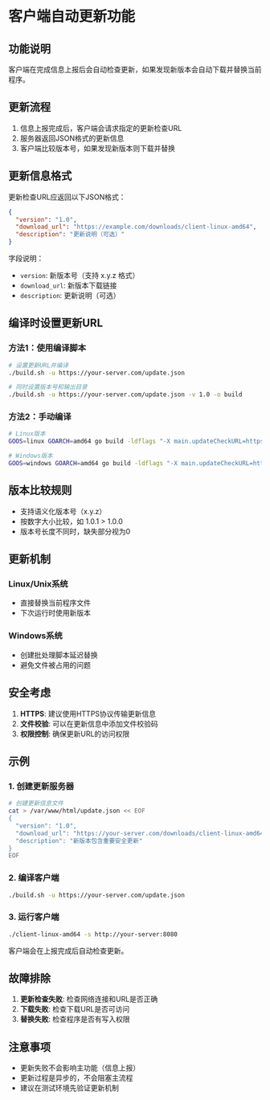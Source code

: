 # 客户端自动更新功能

## 功能说明

客户端在完成信息上报后会自动检查更新，如果发现新版本会自动下载并替换当前程序。

## 更新流程

1. 信息上报完成后，客户端会请求指定的更新检查URL
2. 服务器返回JSON格式的更新信息
3. 客户端比较版本号，如果发现新版本则下载并替换

## 更新信息格式

更新检查URL应返回以下JSON格式：

```json
{
  "version": "1.0",
  "download_url": "https://example.com/downloads/client-linux-amd64",
  "description": "更新说明（可选）"
}
```

字段说明：
- `version`: 新版本号（支持 x.y.z 格式）
- `download_url`: 新版本下载链接
- `description`: 更新说明（可选）

## 编译时设置更新URL

### 方法1：使用编译脚本

```bash
# 设置更新URL并编译
./build.sh -u https://your-server.com/update.json

# 同时设置版本号和输出目录
./build.sh -u https://your-server.com/update.json -v 1.0 -o build
```

### 方法2：手动编译

```bash
# Linux版本
GOOS=linux GOARCH=amd64 go build -ldflags "-X main.updateCheckURL=https://your-server.com/update.json" -o client-linux-amd64 .

# Windows版本
GOOS=windows GOARCH=amd64 go build -ldflags "-X main.updateCheckURL=https://your-server.com/update.json" -o client-windows-amd64.exe .
```

## 版本比较规则

- 支持语义化版本号（x.y.z）
- 按数字大小比较，如 1.0.1 > 1.0.0
- 版本号长度不同时，缺失部分视为0

## 更新机制

### Linux/Unix系统
- 直接替换当前程序文件
- 下次运行时使用新版本

### Windows系统
- 创建批处理脚本延迟替换
- 避免文件被占用的问题

## 安全考虑

1. **HTTPS**: 建议使用HTTPS协议传输更新信息
2. **文件校验**: 可以在更新信息中添加文件校验码
3. **权限控制**: 确保更新URL的访问权限

## 示例

### 1. 创建更新服务器

```bash
# 创建更新信息文件
cat > /var/www/html/update.json << EOF
{
  "version": "1.0",
  "download_url": "https://your-server.com/downloads/client-linux-amd64",
  "description": "新版本包含重要安全更新"
}
EOF
```

### 2. 编译客户端

```bash
./build.sh -u https://your-server.com/update.json
```

### 3. 运行客户端

```bash
./client-linux-amd64 -s http://your-server:8080
```

客户端会在上报完成后自动检查更新。

## 故障排除

1. **更新检查失败**: 检查网络连接和URL是否正确
2. **下载失败**: 检查下载URL是否可访问
3. **替换失败**: 检查程序是否有写入权限

## 注意事项

- 更新失败不会影响主功能（信息上报）
- 更新过程是异步的，不会阻塞主流程
- 建议在测试环境先验证更新机制
